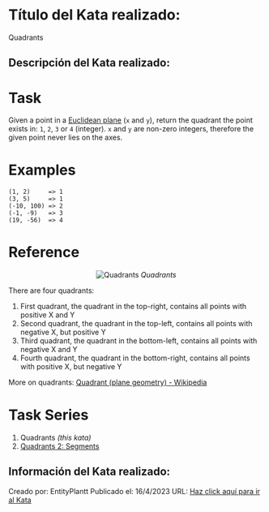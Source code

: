 # Título del Kata realizado:
Quadrants

## Descripción del Kata realizado:
# Task
Given a point in a [Euclidean plane](//en.wikipedia.org/wiki/Euclidean_plane) (`x` and `y`), return the quadrant the point exists in: `1`, `2`, `3` or `4` (integer). `x` and `y` are non-zero integers, therefore the given point never lies on the axes.

# Examples
```
(1, 2)     => 1
(3, 5)     => 1
(-10, 100) => 2
(-1, -9)   => 3
(19, -56)  => 4
```
# Reference
<center>
<img style="background:white" src="https://upload.wikimedia.org/wikipedia/commons/thumb/1/1a/Cartesian_coordinates_2D.svg/300px-Cartesian_coordinates_2D.svg.png" title="Quadrants">
<i>Quadrants</i>
</center>

There are four quadrants:
1. First quadrant, the quadrant in the top-right, contains all points with positive X and Y
2. Second quadrant, the quadrant in the top-left, contains all points with negative X, but positive Y
3. Third quadrant, the quadrant in the bottom-left, contains all points with negative X and Y
4. Fourth quadrant, the quadrant in the bottom-right, contains all points with positive X, but negative Y

More on quadrants: [Quadrant (plane geometry) - Wikipedia](https://en.wikipedia.org/wiki/Quadrant_(plane_geometry))

# Task Series
1. Quadrants _(this kata)_
2. [Quadrants 2: Segments](https://www.codewars.com/kata/643ea1adef815316e5389d17)

## Información del Kata realizado:
Creado por: EntityPlantt
Publicado el: 16/4/2023
URL: [Haz click aquí para ir al Kata](https://www.codewars.com/kata/643af0fa9fa6c406b47c5399)
